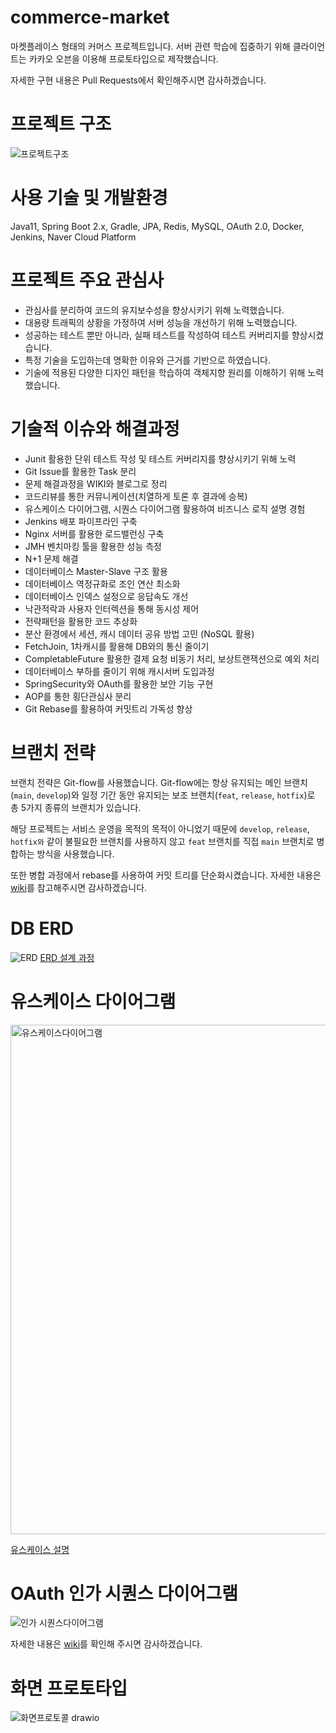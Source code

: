 # commerce-market
마켓플레이스 형태의 커머스 프로젝트입니다.
서버 관련 학습에 집중하기 위해 클라이언트는 카카오 오븐을 이용해 프로토타입으로 제작했습니다.

자세한 구현 내용은 Pull Requests에서 확인해주시면 감사하겠습니다.

# 프로젝트 구조
![프로젝트구조](https://github.com/f-lab-edu/commerce-market/assets/96982575/80adb01d-dadb-4fa8-b0ac-d80b7d563b1f)

# 사용 기술 및 개발환경
Java11, Spring Boot 2.x, Gradle, JPA, Redis, MySQL, OAuth 2.0, Docker, Jenkins, Naver Cloud Platform

# 프로젝트 주요 관심사

- 관심사를 분리하여 코드의 유지보수성을 향상시키기 위해 노력했습니다.
- 대용량 트래픽의 상황을 가정하여 서버 성능을 개선하기 위해 노력했습니다.
- 성공하는 테스트 뿐만 아니라, 실패 테스트를 작성하여 테스트 커버리지를 향상시켰습니다.
- 특정 기술을 도입하는데 명확한 이유와 근거를 기반으로 하였습니다.
- 기술에 적용된 다양한 디자인 패턴을 학습하여 객체지향 원리를 이해하기 위해 노력했습니다.

# 기술적 이슈와 해결과정
- Junit 활용한 단위 테스트 작성 및 테스트 커버리지를 향상시키기 위해 노력
- Git Issue를 활용한 Task 분리
- 문제 해결과정을 WIKI와 블로그로 정리
- 코드리뷰를 통한 커뮤니케이션(치열하게 토론 후 결과에 승복)
- 유스케이스 다이어그램, 시퀀스 다이어그램 활용하여 비즈니스 로직 설명 경험
- Jenkins 배포 파이프라인 구축
- Nginx 서버를 활용한 로드밸런싱 구축
- JMH 벤치마킹 툴을 활용한 성능 측정
- N+1 문제 해결
- 데이터베이스 Master-Slave 구조 활용
- 데이터베이스 역정규화로 조인 연산 최소화
- 데이터베이스 인덱스 설정으로 응답속도 개선
- 낙관적락과 사용자 인터렉션을 통해 동시성 제어
- 전략패턴을 활용한 코드 추상화
- 분산 환경에서 세션, 캐시 데이터 공유 방법 고민 (NoSQL 활용)
- FetchJoin, 1차캐시를 활용해 DB와의 통신 줄이기
- CompletableFuture 활용한 결제 요청 비동기 처리, 보상트랜잭션으로 예외 처리
- 데이터베이스 부하를 줄이기 위해 캐시서버 도입과정
- SpringSecurity와 OAuth를 활용한 보안 기능 구현
- AOP를 통한 횡단관심사 분리
- Git Rebase를 활용하여 커밋트리 가독성 향상

# 브랜치 전략

브랜치 전략은 Git-flow를 사용했습니다. Git-flow에는 항상 유지되는 메인 브랜치(`main`, `develop`)와 일정 기간 동안 유지되는 보조 브랜치(`feat`, `release`, `hotfix`)로 총 5가지 종류의 브랜치가 있습니다. 

해당 프로젝트는 서비스 운영을 목적의 목적이 아니었기 때문에 `develop`, `release`, `hotfix와` 같이 불필요한 브랜치를 사용하지 않고 `feat` 브랜치를 직접 `main` 브랜치로 병합하는 방식을 사용했습니다.

또한 병합 과정에서 rebase를 사용하여 커밋 트리를 단순화시켰습니다. 자세한 내용은 [wiki](https://github.com/f-lab-edu/commerce-market/wiki/%ED%94%84%EB%A1%9C%EC%A0%9D%ED%8A%B8%EC%97%90-Git-flow-%EC%A0%81%EC%9A%A9%ED%95%98%EA%B8%B0#2-main-%EB%B3%80%EA%B2%BD%EC%82%AC%ED%95%AD%EC%9D%84-feature%EB%A1%9C-%EA%B0%80%EC%A0%B8%EC%98%A4%EA%B8%B0---rebase)를 참고해주시면 감사하겠습니다.

# DB ERD
![ERD](https://github.com/f-lab-edu/commerce-market/assets/96982575/98f9d8f1-9b2b-43b8-ae0f-900e9a6e9879)
[ERD 설계 과정](https://github.com/f-lab-edu/commerce-market/wiki/ERD)

# 유스케이스 다이어그램
<img width="815" alt="유스케이스다이어그램" src="https://github.com/f-lab-edu/commerce-market/assets/96982575/0b4bac12-337c-47ca-892e-8d81bd263133">


[유스케이스 설명](https://github.com/f-lab-edu/commerce-market/wiki/%EC%84%9C%EB%B9%84%EC%8A%A4-%EC%9C%A0%EC%8A%A4%EC%BC%80%EC%9D%B4%EC%8A%A4)

# OAuth 인가 시퀀스 다이어그램
![인가 시퀀스다이어그램](https://github.com/f-lab-edu/commerce-market/assets/96982575/de3d0d53-4e10-4b31-9fcb-7fe64efc4fc9)

자세한 내용은 [wiki](https://github.com/f-lab-edu/commerce-market/wiki/OAuth-2.0-%EB%A1%9C%EA%B7%B8%EC%9D%B8-%EB%8F%99%EC%9E%91%EA%B3%BC%EC%A0%95)를 확인해 주시면 감사하겠습니다.
 
# 화면 프로토타입
![화면프로토콜 drawio](https://github.com/f-lab-edu/commerce-market/assets/96982575/68e0ec04-612d-4431-b4ed-ddb7f7446282)


